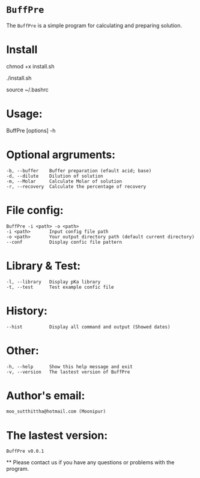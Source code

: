 # `BuffPre`

The `BuffPre` is a simple program for calculating and preparing solution.

# Install
chmod +x install.sh

./install.sh

source ~/.bashrc

# Usage: 
BuffPre [options] -h

# Optional argruments:
    -b, --buffer    Buffer preparation (efault acid; base)
    -d, --dilute    Dilution of solution
    -m, --Molar     Calculate Molar of solution
    -r, --recovery  Calculate the percentage of recovery

# File config:
    BuffPre -i <path> -o <path>
    -i <path>       Input config file path
    -o <path>       Your output directory path (default current directory)
    --conf          Display confic file pattern

# Library & Test:
    -l, --library   Display pKa library
    -t, --test      Test example confic file

# History:
    --hist          Display all command and output (Showed dates)

# Other:
    -h, --help      Show this help message and exit
    -v, --version   The lastest version of BuffPre
    
# Author's email:
    moo_sutthittha@hotmail.com (Moonipur)

# The lastest version:
    BuffPre v0.0.1    

** Please contact us if you have any questions or problems with the program.
